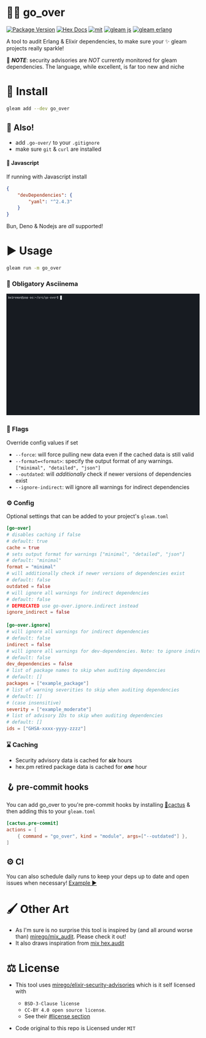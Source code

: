 # 🕵️‍♂️ go_over

[![Package Version](https://img.shields.io/hexpm/v/go_over)](https://hex.pm/packages/go_over)
[![Hex Docs](https://img.shields.io/badge/hex-docs-ffaff3)](https://hexdocs.pm/go_over/)
[![mit](https://img.shields.io/github/license/bwireman/go-over?color=brightgreen)](https://github.com/bwireman/over/blob/main/LICENSE)
[![gleam js](https://img.shields.io/badge/%20gleam%20%E2%9C%A8-js%20%F0%9F%8C%B8-yellow)](https://gleam.run/news/v0.16-gleam-compiles-to-javascript/)
[![gleam erlang](https://img.shields.io/badge/erlang%20%E2%98%8E%EF%B8%8F-red?style=flat&label=gleam%20%E2%9C%A8)](https://gleam.run)

A tool to audit Erlang & Elixir dependencies, to make sure your ✨ gleam projects really sparkle!

🚨 _**NOTE**_: security advisories are _NOT_ currently monitored for gleam dependencies. The language, while excellent, is far too new and niche

# 🔽 Install

```sh
gleam add --dev go_over
```

## 📣 Also!

-   add `.go-over/` to your `.gitignore`
-   make sure `git` & `curl` are installed

#### 🌸 Javascript

If running with Javascript install

```json
{
    "devDependencies": {
        "yaml": "^2.4.3"
    }
}
```

Bun, Deno & Nodejs are _all_ supported!

# ▶️ Usage

```sh
gleam run -m go_over
```

### 🎥 Obligatory Asciinema

![demo](https://raw.githubusercontent.com/bwireman/go-over/main/images/demo.gif)

### 🏴 Flags

Override config values if set

-   `--force`: will force pulling new data even if the cached data is still valid
-   `--format=<format>`: specify the output format of any warnings. `["minimal", "detailed", "json"]`
-   `--outdated`: will _additionally_ check if newer versions of dependencies exist
-   `--ignore-indirect`: will ignore all warnings for indirect dependencies

### ⚙️ Config

Optional settings that can be added to your project's `gleam.toml`

```toml
[go-over]
# disables caching if false
# default: true
cache = true
# sets output format for warnings ["minimal", "detailed", "json"]
# default: "minimal"
format = "minimal"
# will additionally check if newer versions of dependencies exist
# default: false
outdated = false
# will ignore all warnings for indirect dependencies
# default: false
# DEPRECATED use go-over.ignore.indirect instead
ignore_indirect = false

[go-over.ignore]
# will ignore all warnings for indirect dependencies
# default: false
indirect = false
# will ignore all warnings for dev-dependencies. Note: to ignore indirect dependencies regardless of source see go-over.ignore.indirect
# default: false
dev_dependencies = false
# list of package names to skip when auditing dependencies
# default: []
packages = ["example_package"]
# list of warning severities to skip when auditing dependencies
# default: []
# (case insensitive)
severity = ["example_moderate"]
# list of advisory IDs to skip when auditing dependencies
# default: []
ids = ["GHSA-xxxx-yyyy-zzzz"]
```

### ⌛ Caching

-   Security advisory data is cached for **_six_** hours
-   hex.pm retired package data is cached for **_one_** hour

## 🪝 pre-commit hooks

You can add go_over to you're pre-commit hooks by installing [🌵cactus](https://hex.pm/packages/cactus) & then adding this to your `gleam.toml`

```toml
[cactus.pre-commit]
actions = [
    { command = "go_over", kind = "module", args=["--outdated"] },
]
```

## ⚙️ CI

You can also schedule daily runs to keep your deps up to date and open issues when necessary! [Example ▶️](https://github.com/bwireman/go-over/blob/main/.github/workflows/deps.yml)

# 🖌️ Other Art

-   As I'm sure is no surprise this tool is inspired by (and all around worse than) [mirego/mix_audit](https://github.com/mirego/mix_audit). Please check it out!
-   It also draws inspiration from [mix hex.audit](https://hexdocs.pm/hex/Mix.Tasks.Hex.Audit.html)

# ⚖️ License

-   This tool uses [mirego/elixir-security-advisories](https://github.com/mirego/elixir-security-advisories) which is it self licensed with

    -   `BSD-3-Clause license`
    -   `CC-BY 4.0 open source license`.
    -   See their [#license section](https://github.com/mirego/elixir-security-advisories?tab=readme-ov-file#license)

-   Code original to this repo is Licensed under `MIT`
